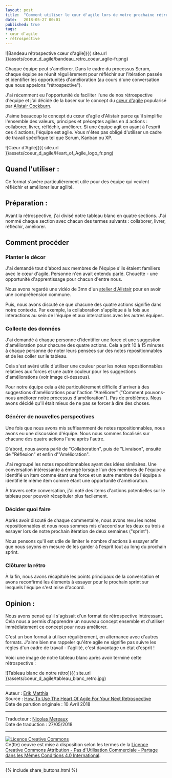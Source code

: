 ```yaml
---
layout: post
title:  "Comment utiliser le cœur d'agile lors de votre prochaine rétrospective"
date:   2018-05-27 00:01
published: true
tags:
- cœur d’agile
- rétrospective
---
```


![Bandeau rétrospective cœur d'agile]({{ site.url }}assets/coeur_d_agile/bandeau_retro_coeur_agile-fr.png)

Chaque équipe peut s'améliorer. Dans le cadre du processus Scrum, chaque équipe se réunit régulièrement pour réfléchir sur l'itération passée et identifier les opportunités d'amélioration (au cours d'une conversation que nous appelons "rétrospective").

J'ai récemment eu l'opportunité de faciliter l'une de nos rétrospective d'équipe et j'ai décidé de la baser sur le concept du [cœur d'agile](http://alistair.cockburn.us/Rediscovering+the+Heart+of+Agile) popularisé par [Alistair Cockburn](https://www.linkedin.com/in/alistaircockburn/).

J'aime beaucoup le concept du cœur d'agile d'Alistair parce qu'il simplifie l'ensemble des valeurs, principes et préceptes agiles en 4 actions : collaborer, livrer, réfléchir, améliorer. Si une équipe agit en ayant à l'esprit ces 4 actions, l'équipe est agile. Vous n'êtes pas obligé d'utiliser un cadre de travail spécifique tel que Scrum, Kanban ou XP.

![Cœur d'Agile]({{ site.url }}assets/coeur_d_agile/Heart_of_Agile_logo_fr.png)

## Quand l'utiliser :

Ce format s'avère particulièrement utile pour des équipe qui veulent réfléchir et améliorer leur agilité.

## Préparation :

Avant la rétrospective, j'ai divisé notre tableau blanc en quatre sections. J'ai nommé chaque section avec chacun des termes suivants : collaborer, livrer, réfléchir, améliorer.

## Comment procéder

### Planter le décor

J'ai demandé tout d'abord aux membres de l'équipe s'ils étaient familiers avec le cœur d'agile. Personne n'en avait entendu parlé. Chouette - une opportunité d'apprentissage pour chacun d'entre nous.

Nous avons regardé une vidéo de 3mn d'un [atelier d'Alistair](https://www.youtube.com/watch?v=150OSyFUU_w) pour en avoir une compréhension commune.

Puis, nous avons discuté ce que chacune des quatre actions signifie dans notre contexte. Par exemple, la collaboration s'applique à la fois aux interactions au sein de l'équipe et aux interactions avec les autres équipes.

### Collecte des données

J'ai demandé à chaque personne d'identifier une force et une suggestion d'amélioration pour chacune des quatre actions. Cela a prit 10 à 15 minutes à chaque personne de noter leurs pensées sur des notes repositionnables et de les coller sur le tableau.

Cela s'est avéré utile d'utiliser une couleur pour les notes repositionnables relatives aux forces et une autre couleur pour les suggestions d'améliorations (voir image ci-dessous).

Pour notre équipe cela a été particulièrement difficile d'arriver à des suggestions d'améliorations pour l'action "Améliorer" ("Comment pouvons-nous améliorer notre processus d'amélioration"). Pas de problèmes. Nous avons décidé qu'il était mieux de ne pas se forcer à dire des choses.

### Générer de nouvelles perspectives

Une fois que nous avons mis suffisamment de notes repositionnables, nous avons eu une discussion d'équipe. Nous nous sommes focalisés sur chacune des quatre actions l'une après l'autre.

D'abord, nous avons parlé de "Collaboration", puis de "Livraison", ensuite de "Réflexion" et enfin d'"Amélioration".

J'ai regroupé les notes repositionnables ayant des idées similaires. Une conversation intéressante a émergé lorsque l'un des membres de l'équipe a identifié un item comme étant une force et un autre membre de l'équipe a identifié le même item comme étant une opportunité d'amélioration.

À travers cette conversation, j'ai noté des items d'actions potentielles sur le tableau pour pouvoir récapituler plus facilement.

### Décider quoi faire

Après avoir discuté de chaque commentaire, nous avons revu les notes repositionnables et nous nous sommes mis d'accord sur les deux ou trois à essayer lors de notre prochain itération de deux semaines ("sprint").

Nous pensons qu'il est utile de limiter le nombre d'actions à essayer afin que nous soyons en mesure de les garder à l'esprit tout au long du prochain sprint.

### Clôturer la rétro

À la fin, nous avons récapitulé les points principaux de la conversation et avons reconfirmé les élements à essayer pour le prochain sprint sur lesquels l'équipe s'est mise d'accord.

## Opinion :

Nous avons pensé qu'il s'agissait d'un format de rétrospective intéressant. Cela nous a permis d'apprendre un nouveau concept ensemble et d'utiliser immédiatement ce concept pour nous améliorer.

C'est un bon format à utiliser régulièrement, en alternance avec d'autres formats. J'aime bien me rappeler qu'être agile ne signifie pas suivre les règles d'un cadre de travail - l'agilité, c'est davantage un état d'esprit !

Voici une image de notre tableau blanc après avoir terminé cette rétrospective :

![Tableau blanc de notre rétro]({{ site.url }}assets/coeur_d_agile/tableau_blanc_retro.jpg)


---
Auteur : [Erik Matthia](https://www.linkedin.com/in/erik-matthia-mba/)  
Source : [How To Use The Heart Of Agile For Your Next Retrospective](https://www.linkedin.com/pulse/how-use-heart-agile-your-next-retrospective-erik-matthia-mba/)  
Date de parution originale : 10 Avril 2018  

---
Traducteur : [Nicolas Mereaux](http://www.les-traducteurs-agiles.org/traducteurs/)  
Date de traduction : 27/05/2018  

---

<a rel="license" href="http://creativecommons.org/licenses/by-nc-sa/4.0/"><img alt="Licence Creative Commons" style="border-width:0" src="http://i.creativecommons.org/l/by-nc-sa/4.0/88x31.png" /></a><br />Ce(tte) oeuvre est mise à disposition selon les termes de la <a rel="license" href="http://creativecommons.org/licenses/by-nc-sa/4.0/">Licence Creative Commons Attribution - Pas d'Utilisation Commerciale - Partage dans les Mêmes Conditions 4.0 International</a>.

---

{% include share_buttons.html %}
